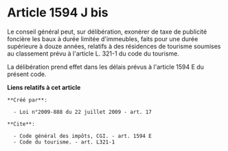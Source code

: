 # Article 1594 J bis

Le conseil général peut, sur délibération, exonérer de taxe de publicité foncière les baux à durée limitée d'immeubles, faits
pour une durée supérieure à douze années, relatifs à des résidences de tourisme soumises au classement prévu à l'article L.
321-1 du code du tourisme. 

La délibération prend effet dans les délais prévus à l'article 1594 E du présent code.

**Liens relatifs à cet article**

	**Créé par**:

	  - Loi n°2009-888 du 22 juillet 2009 - art. 17

	**Cite**:

	  - Code général des impôts, CGI. - art. 1594 E
	  - Code du tourisme. - art. L321-1
